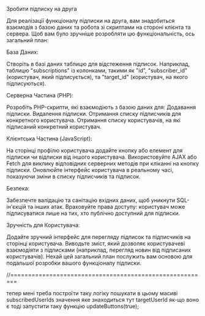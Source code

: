 Зробити підписку на друга

Для реалізації функціоналу підписки на друга, вам знадобиться взаємодія з базою даних та робота зі скриптами на стороні клієнта та сервера. Щоб вам було зручніше розробляти цю функціональність, ось загальний план:

База Даних:

Створіть в базі даних таблицю для відстеження підписок. Наприклад, таблицю "subscriptions" із колонками, такими як "id", "subscriber_id" (користувач, який підписується), та "target_id" (користувач, на якого підписуються).

Серверна Частина (PHP):

Розробіть PHP-скрипти, які взаємодіють з базою даних для:
Додавання підписки.
Видалення підписки.
Отримання списку підписчиків для конкретного користувача.
Отримання списку користувачів, на які підписаний конкретний користувач.

Клієнтська Частина (JavaScript):

На сторінці профілю користувача додайте кнопку або елемент для підписки чи відписки від іншого користувача.
Використовуйте AJAX або Fetch для виклику відповідних серверних методів при кліканні на кнопку підписки.
Оновлюйте інтерфейс користувача в реальному часі, показуючи зміни в списку підписчиків та підписок.

Безпека:

Забезпечте валідацію та санітацію вхідних даних, щоб уникнути SQL-ін'єкцій та інших атак.
Враховуйте права доступу: користувач може підписуватися лише на тих, хто публічно доступний для підписки.

Зручність для Користувача:

Додайте зручний інтерфейс для перегляду підписок та підписчиків на сторінці користувача.
Виводьте зміст, який дозволяє користувачеві взаємодіяти з підписками (наприклад, перегляд новин від підписаних користувачів).
Нехай цей загальний план послужить вам основою для подальшої розробки вашого функціоналу підписки.

//========================================================

тепер мені треба построїти таку логіку пошукати в цьому масиві subscribedUserIds значення яке знаходиться тут targetUserId як-що воно є тоді запустити таку функцію updateButtons(true);

<!-- ЗБЕРЕЖЕННЯ КНОПОК БЕЗ ЛОКАЛСТОРЕДЖ -->

<!-- <script>
        // Функція для зміни стану кнопок
        function updateButtons(isSubscribed) {
            const subscribeButton = document.getElementById('subscribeButton');
            const unsubscribeButton = document.getElementById('unsubscribeButton');

            if (isSubscribed) {
                subscribeButton.style.display = 'none';
                unsubscribeButton.style.display = 'block';
            } else {
                unsubscribeButton.style.display = 'none';
                subscribeButton.style.display = 'block';
            }
        }

        // Функція для підписки на користувача
        async function subscribe(userId) {
            try {
                const response = await fetch('hack/subscription/add_subscription.php', {
                    method: 'POST',
                    headers: {
                        'Content-Type': 'application/json',
                    },
                    body: JSON.stringify({
                        subscriber_id: loggedInUserId,
                        target_user_id: userId
                    }),
                });

                if (response.ok) {
                    // Оновити інтерфейс
                    updateButtons(true);
                } else {
                    alert('Failed to subscribe');
                }
            } catch (error) {
                console.log(error);
                alert('Error in fetch request');
            }
        }

        // Функція для відписки від користувача
        async function unsubscribe(userId) {
            try {
                const response = await fetch('hack/subscription/remove_subscription.php', {
                    method: 'POST',
                    headers: {
                        'Content-Type': 'application/json',
                    },
                    body: JSON.stringify({
                        subscriber_id: loggedInUserId,
                        target_user_id: userId
                    }),
                });

                if (response.ok) {
                    // Оновити інтерфейс
                    updateButtons(false);
                } else {
                    alert('Failed to unsubscribe');
                }
            } catch (error) {
                console.log(error);
                alert('Error in fetch request');
            }
        }

        // Перевірка і встановлення стану при завантаженні сторінки
        document.addEventListener('DOMContentLoaded', async function() {
            // Отримати інформацію про підписки поточного користувача
            const currentUserSubscriptions = await getCurrentUserSubscriptions();

            console.log('currentUserSubscriptions', currentUserSubscriptions);

            // Перевірка і встановлення стану кнопок на основі інформації від сервера
            const userId = loggedInUserId;

            console.log('userId', userId);
            console.log('loggedInUserId', loggedInUserId);

            const isSubscribed = currentUserSubscriptions.some(user => user.id === userId);
            updateButtons(isSubscribed);
        });

        // Функція для отримання інформації про підписки поточного користувача
        async function getCurrentUserSubscriptions() {
            try {
                const response = await fetch('hack/subscription/get_subscriptions.php', {
                    method: 'POST',
                    headers: {
                        'Content-Type': 'application/json',
                    },
                    body: JSON.stringify({
                        user_id: loggedInUserId,
                    }),
                });

                if (response.ok) {
                    const result = await response.json();
                    return result || [];
                } else {
                    console.error('Failed to fetch user subscriptions');
                    return [];
                }
            } catch (error) {
                console.error('Error in fetch request', error);
                return [];
            }
        }
    </script> -->
